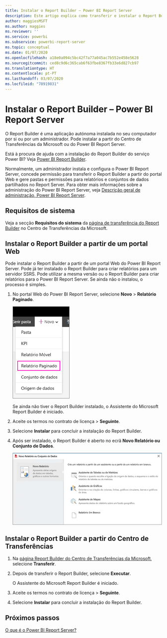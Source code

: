 ```yaml
---
title: Instalar o Report Builder – Power BI Report Server
description: Este artigo explica como transferir e instalar o Report Builder do Power BI Report Server.
author: maggiesMSFT
ms.author: maggies
ms.reviewer: ''
ms.service: powerbi
ms.subservice: powerbi-report-server
ms.topic: conceptual
ms.date: 01/07/2020
ms.openlocfilehash: a18e0a094c5bc42f7a77a045ac7b552e458e5628
ms.sourcegitcommit: ced8c9d6c365cab6f63fbe8367fb33e6d827cb97
ms.translationtype: HT
ms.contentlocale: pt-PT
ms.lasthandoff: 03/07/2020
ms.locfileid: "78919831"
---
```

# <a name="install-report-builder---power-bi-report-server"></a>Instalar o Report Builder – Power BI Report Server

O Report Builder é uma aplicação autónoma instalada no seu computador por si ou por um administrador. Pode instalar a partir do Centro de Transferências da Microsoft ou do Power BI Report Server.  

Está à procura de ajuda com a instalação do Report Builder do serviço Power BI? Veja [Power BI Report Builder](../paginated-reports/report-builder-power-bi.md).
  
Normalmente, um administrador instala e configura o Power BI Report Server, concede permissão para transferir o Report Builder a partir do portal Web e gere pastas e permissões para relatórios e conjuntos de dados partilhados no Report Server. Para obter mais informações sobre a administração do Power BI Report Server, veja [Descrição geral de administração, Power BI Report Server](admin-handbook-overview.md).  
  
## <a name="system-requirements"></a>Requisitos de sistema
  
 Veja a secção **Requisitos do sistema** da [página de transferência do Report Builder](https://go.microsoft.com/fwlink/?LinkID=734968) no Centro de Transferências da Microsoft.
 
## <a name="install-report-builder-from-a-web-portal"></a>Instalar o Report Builder a partir de um portal Web
  
Pode instalar o Report Builder a partir de um portal Web do Power BI Report Server. Pode já ter instalado o Report Builder para criar relatórios para um servidor SSRS. Pode utilizar a mesma versão ou o Report Builder para criar relatórios para o Power BI Report Server. Se ainda não o instalou, o processo é simples.

1. No portal Web do Power BI Report Server, selecione **Novo** > **Relatório Paginado**.
   
    ![Menu Novo Relatório Paginado](media/quickstart-create-paginated-report/reportserver-new-paginated-report-menu.png)
   
    Se ainda não tiver o Report Builder instalado, o Assistente do Microsoft Report Builder é iniciado.  
  
3.  Aceite os termos no contrato de licença > **Seguinte**.  
 
5.  Selecione **Instalar** para concluir a instalação do Report Builder.  

2. Após ser instalado, o Report Builder é aberto no ecrã **Novo Relatório ou Conjunto de Dados**.
   
    ![Ecrã Novo Relatório ou Conjunto de Dados](media/quickstart-create-paginated-report/reportserver-paginated-new-report-screen.png)
 

##  <a name="download"></a> Instalar o Report Builder a partir do Centro de Transferências  
  
1.  Na [página Report Builder do Centro de Transferências da Microsoft](https://go.microsoft.com/fwlink/?LinkID=734968), selecione **Transferir**.  
  
2.  Depois de transferir o Report Builder, selecione **Executar**.  
  
     O Assistente do Microsoft Report Builder é iniciado.  
  
3.  Aceite os termos no contrato de licença > **Seguinte**.  
 
5.  Selecione **Instalar** para concluir a instalação do Report Builder.  
 

## <a name="next-steps"></a>Próximos passos

[O que é o Power BI Report Server?](get-started.md)
